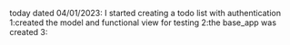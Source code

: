 today dated 04/01/2023:
I started creating a todo list with authentication 
1:created the model and functional view for testing
2:the base_app was created
3: